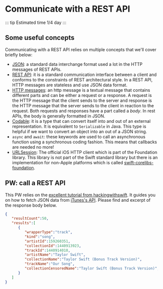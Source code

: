 # Communicate with a REST API

::: tip Estimated time
1/4 day
:::

## Some useful concepts

Communicating with a REST API relies on multiple concepts that we'll cover briefly below:

- [JSON](https://www.json.org/json-en.html): a standard data interchange format used a lot in the HTTP messages of REST APIs.
- [REST API](https://www.redhat.com/en/topics/api/what-is-a-rest-api): it is a standard communication interface between a client and conforms to the constraints of REST architectural style. In a REST API, HTTP messages are stateless and use JSON data format.
- [HTTP messages](https://developer.mozilla.org/en-US/docs/Web/HTTP/Messages): an http message is a textual message that contains different parts and can be either a request or a response. A request is the HTTP message that the client sends to the server and response is the HTTP message that the server sends to the client in reaction to the request. Both requests and responses have a part called a *body*. In rest APIs, the body is generally formatted in JSON.
- [Codable](https://developer.apple.com/documentation/swift/codable): it is a type that can convert itself into and out of an external representation. It is equivalent to `Serializable` in Java. This type is helpful if we want to convert an object into an out of a JSON string.
- `async` and `await`: these keywords are used to call an asynchronous function using a synchronous coding fashion. This means that callbacks are needed no more!
- [URLSession](https://developer.apple.com/documentation/foundation/urlsession): The official iOS HTTP client which is part of the Foundation library. This library is not part of the Swift standard library but there is an implementation for non-Apple platforms which is called [swift-corelibs-foundation](https://github.com/apple/swift-corelibs-foundation).

## PW: call a REST API

This PW relies on the [excellent tutorial from hackingwithswift](https://www.hackingwithswift.com/books/ios-swiftui/sending-and-receiving-codable-data-with-urlsession-and-swiftui).
It guides you on how to fetch JSON data from [iTunes's API](https://itunes.apple.com/search?term=taylor+swift&entity=song).
Please find and excerpt of the response body below.

```json
{
   "resultCount":50,
   "results":[
      {
         "wrapperType":"track",
         "kind":"song",
         "artistId":159260351,
         "collectionId":1440913923,
         "trackId":1440914010,
         "artistName":"Taylor Swift",
         "collectionName":"Taylor Swift (Bonus Track Version)",
         "trackName":"Our Song",
         "collectionCensoredName":"Taylor Swift (Bonus Track Version)",
      }
   ]
}
```